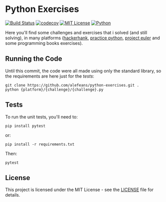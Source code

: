 # Python Exercises
[![Build Status](https://travis-ci.org/alefeans/python-exercises.svg?branch=master)](https://travis-ci.org/alefeans/python-exercises) [![codecov](https://codecov.io/gh/alefeans/python-exercises/branch/master/graph/badge.svg)](https://codecov.io/gh/alefeans/python-exercises) [![MIT License](https://img.shields.io/badge/license-MIT-007EC7.svg?style=flat)](/LICENSE) [![Python](https://img.shields.io/badge/python-3.6-blue.svg)]()

Here you'll find some challenges and exercises that i solved (and still solving), in many platforms ([hackerhank](https://www.hackerrank.com/), [practice python](https://www.practicepython.org/), [project euler](https://projecteuler.net/) and some programming books exercises).

## Running the Code

Until this commit, the code were all made using only the standard library, so the requirements are here just for the *tests*:

```
git clone https://github.com/alefeans/python-exercises.git .
python {platform}/{challenge}/{challenge}.py
```

## Tests

To run the unit tests, you'll need to:
```
pip install pytest
```
or:
```
pip install -r requirements.txt
```
Then:
```
pytest
```

## License

This project is licensed under the MIT License - see the [LICENSE](LICENSE) file for details.
